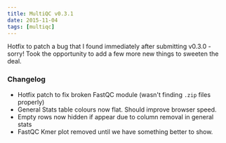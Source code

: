 ```yaml
---
title: MultiQC v0.3.1
date: 2015-11-04
tags: [multiqc]
---
```


Hotfix to patch a bug that I found immediately after submitting v0.3.0 - sorry! Took the opportunity to add a few more new things to sweeten the deal.

### Changelog
- Hotfix patch to fix broken FastQC module (wasn't finding `.zip` files properly)
- General Stats table colours now flat. Should improve browser speed.
- Empty rows now hidden if appear due to column removal in general stats
- FastQC Kmer plot removed until we have something better to show.
